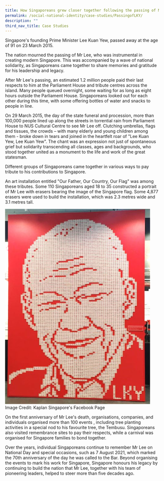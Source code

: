 ```yaml
---
title: How Singaporeans grew closer together following the passing of Mr Lee Kuan Yew
permalink: /social-national-identity/case-studies/PassingofLKY/
description: ""
third_nav_title: Case Studies
---
```


Singapore's founding Prime Minister Lee Kuan Yew, passed away at the age of 91 on 23 March 2015. 

The nation mourned the passing of Mr Lee, who was instrumental in creating modern Singapore. This was accompanied by a wave of national solidarity, as Singaporeans came together to share memories and gratitude for his leadership and legacy.

After Mr Lee's passing, an estimated 1.2 million people paid their last respects to him at the Parliament House and tribute centres across the island.  Many people queued overnight, some waiting for as long as eight hours outside the Parliament House. Singaporeans looked out for each other during this time, with some offering bottles of water and snacks to people in line. 

On 29 March 2015, the day of the state funeral and procession, more than 100,000 people lined up along the streets in torrential rain from Parliament House to NUS Cultural Centre to see Mr Lee off. Clutching umbrellas, flags and tissues, the crowds – with many elderly and young children among them - broke down in tears and joined in the heartfelt roar of "Lee Kuan Yew, Lee Kuan Yew". The chant was an expression not just of spontaneous grief but solidarity transcending all classes, ages and backgrounds, who stood together united as a monument to the life and work of the great statesman.

Different groups of Singaporeans came together in various ways to pay tribute to his contributions to Singapore. 

An art installation entitled "Our Father, Our Country, Our Flag" was among these tributes. Some 110 Singaporeans aged 18 to 35 constructed a portrait of Mr Lee with erasers bearing the image of the Singapore flag. Some 4,877 erasers were used to build the installation, which was 2.3 metres wide and 3.1 metres tall. 

![Portrait of Mr LKY made using erasers](/images/society/case-studies/lky.jpg)
Image Credit: Kaplan Singapore's Facebook Page

On the first anniversary of Mr Lee's death, organisations, companies, and individuals organised more than 100 events , including tree planting activities in a special nod to his favourite tree, the Tembusu. Singaporeans also visited remembrance sites to pay their respects, while a carnival was organised for Singapore families to bond together.

Over the years, individual Singaporeans continue to remember Mr Lee on National Day and special occasions, such as 7 August 2021, which marked the 70th anniversary of the day he was called to the Bar. Beyond organising the events to mark his work for Singapore, Singapore honours his legacy by continuing to build the nation that Mr Lee, together with his team of pioneering leaders, helped to steer more than five decades ago.